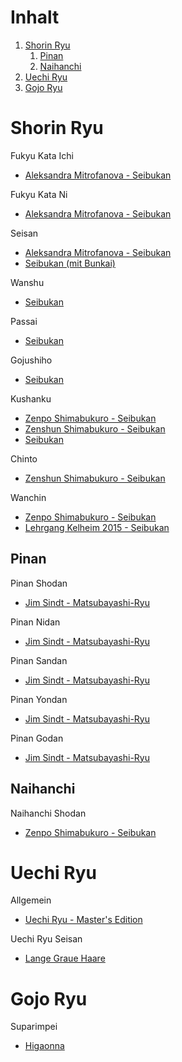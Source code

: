 # Inhalt
1. [Shorin Ryu](#shorin-ryu)
    1. [Pinan](#pinan)
    2. [Naihanchi](#naihanchi)
2. [Uechi Ryu](#uechi-ryu)
3. [Gojo Ryu](#gojo-ryu)


# Shorin Ryu

Fukyu Kata Ichi

* [Aleksandra Mitrofanova - Seibukan](https://www.youtube.com/watch?v=UKKceqfoUuc)

Fukyu Kata Ni

* [Aleksandra Mitrofanova - Seibukan](https://www.youtube.com/watch?v=L1tiKJAJOWk)

Seisan

* [Aleksandra Mitrofanova - Seibukan](https://www.youtube.com/watch?v=V4GXVMtj1y4)
* [Seibukan (mit Bunkai)](https://www.youtube.com/watch?v=Q0BPNjJ_iHM&start=5&end=160)

Wanshu

* [Seibukan](https://www.youtube.com/watch?v=Q0BPNjJ_iHM&start=275&end=320)

Passai

* [Seibukan](https://www.youtube.com/watch?v=Q0BPNjJ_iHM&start=645)

Gojushiho

* [Seibukan](https://www.youtube.com/watch?v=Q0BPNjJ_iHM&start=175&end=260)

Kushanku

* [Zenpo Shimabukuro - Seibukan](https://www.youtube.com/watch?v=RV_eO7IsiaY)
* [Zenshun Shimabukuro - Seibukan](https://www.youtube.com/watch?v=iAo7KC3XPZQ)
* [Seibukan](https://www.youtube.com/watch?v=Q0BPNjJ_iHM&start=345&end=455)

Chinto

* [Zenshun Shimabukuro - Seibukan](https://www.youtube.com/watch?v=GLOFuz-UKls&t=25s)

Wanchin

* [Zenpo Shimabukuro - Seibukan](https://www.youtube.com/watch?v=uBz9w6LOcu0)
* [Lehrgang Kelheim 2015 - Seibukan](https://www.youtube.com/watch?v=2Eq34cr5y34&t=15s)

## Pinan

Pinan Shodan
* [Jim Sindt - Matsubayashi-Ryu](https://www.youtube.com/watch?v=cTUXotuoX_o)

Pinan Nidan

* [Jim Sindt - Matsubayashi-Ryu](https://www.youtube.com/watch?v=YTRDaNougs8)

Pinan Sandan

* [Jim Sindt - Matsubayashi-Ryu](https://www.youtube.com/watch?v=Unz0kFOb6QA)

Pinan Yondan

* [Jim Sindt - Matsubayashi-Ryu](https://www.youtube.com/watch?v=3P5Kg--6-OI)

Pinan Godan

* [Jim Sindt - Matsubayashi-Ryu](https://www.youtube.com/watch?v=81uH9zHSwhw)

## Naihanchi

Naihanchi Shodan

* [Zenpo Shimabukuro - Seibukan](https://www.youtube.com/watch?v=iHUJAn4XhO8)

# Uechi Ryu

Allgemein 

* [Uechi Ryu - Master's Edition](https://www.youtube.com/watch?v=QTxbc_oeRD0)

Uechi Ryu Seisan

* [Lange Graue Haare](https://www.youtube.com/watch?v=y5ut-dmu_cY)

# Gojo Ryu

Suparimpei 

* [Higaonna](https://www.youtube.com/watch?v=WCQhRJ3xWoQ)